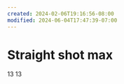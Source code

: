 ```yaml
---
created: 2024-02-06T19:16:56-08:00
modified: 2024-06-04T17:47:39-07:00
---
```


# Straight shot max

13
13
